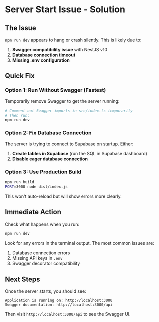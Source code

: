 # Server Start Issue - Solution

## The Issue

`npm run dev` appears to hang or crash silently. This is likely due to:

1. **Swagger compatibility issue** with NestJS v10
2. **Database connection timeout** 
3. **Missing .env configuration**

## Quick Fix

### Option 1: Run Without Swagger (Fastest)

Temporarily remove Swagger to get the server running:

```bash
# Comment out Swagger imports in src/index.ts temporarily
# Then run:
npm run dev
```

### Option 2: Fix Database Connection

The server is trying to connect to Supabase on startup. Either:

1. **Create tables in Supabase** (run the SQL in Supabase dashboard)
2. **Disable eager database connection**

### Option 3: Use Production Build

```bash
npm run build
PORT=3000 node dist/index.js
```

This won't auto-reload but will show errors more clearly.

## Immediate Action

Check what happens when you run:

```bash
npm run dev
```

Look for any errors in the terminal output. The most common issues are:

1. Database connection errors
2. Missing API keys in `.env`
3. Swagger decorator compatibility

## Next Steps

Once the server starts, you should see:
```
Application is running on: http://localhost:3000
Swagger documentation: http://localhost:3000/api
```

Then visit `http://localhost:3000/api` to see the Swagger UI.


